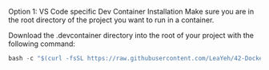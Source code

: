 Option 1: VS Code specific Dev Container
Installation
Make sure you are in the root directory of the project you want to run in a container.

Download the .devcontainer directory into the root of your project with the following command:

```c
bash -c "$(curl -fsSL https://raw.githubusercontent.com/LeaYeh/42-Docker-DevEnv/main/install.sh)"
```
